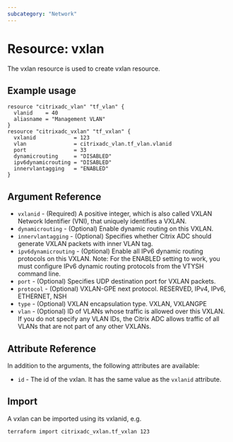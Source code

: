 ```yaml
---
subcategory: "Network"
---
```


# Resource: vxlan

The vxlan resource is used to create vxlan resource.


## Example usage

```hcl
resource "citrixadc_vlan" "tf_vlan" {
  vlanid    = 40
  aliasname = "Management VLAN"
}
resource "citrixadc_vxlan" "tf_vxlan" {
  vxlanid            = 123
  vlan               = citrixadc_vlan.tf_vlan.vlanid
  port               = 33
  dynamicrouting     = "DISABLED"
  ipv6dynamicrouting = "DISABLED"
  innervlantagging   = "ENABLED"
}
```


## Argument Reference

* `vxlanid` - (Required) A positive integer, which is also called VXLAN Network Identifier (VNI), that uniquely identifies a VXLAN.
* `dynamicrouting` - (Optional) Enable dynamic routing on this VXLAN.
* `innervlantagging` - (Optional) Specifies whether Citrix ADC should generate VXLAN packets with inner VLAN tag.
* `ipv6dynamicrouting` - (Optional) Enable all IPv6 dynamic routing protocols on this VXLAN. Note: For the ENABLED setting to work, you must configure IPv6 dynamic routing protocols from the VTYSH command line.
* `port` - (Optional) Specifies UDP destination port for VXLAN packets.
* `protocol` - (Optional) VXLAN-GPE next protocol. RESERVED, IPv4, IPv6, ETHERNET, NSH
* `type` - (Optional) VXLAN encapsulation type. VXLAN, VXLANGPE
* `vlan` - (Optional) ID of VLANs whose traffic is allowed over this VXLAN. If you do not specify any VLAN IDs, the Citrix ADC allows traffic of all VLANs that are not part of any other VXLANs.


## Attribute Reference

In addition to the arguments, the following attributes are available:

* `id` - The id of the vxlan. It has the same value as the `vxlanid` attribute.


## Import

A vxlan can be imported using its vxlanid, e.g.

```shell
terraform import citrixadc_vxlan.tf_vxlan 123
```
